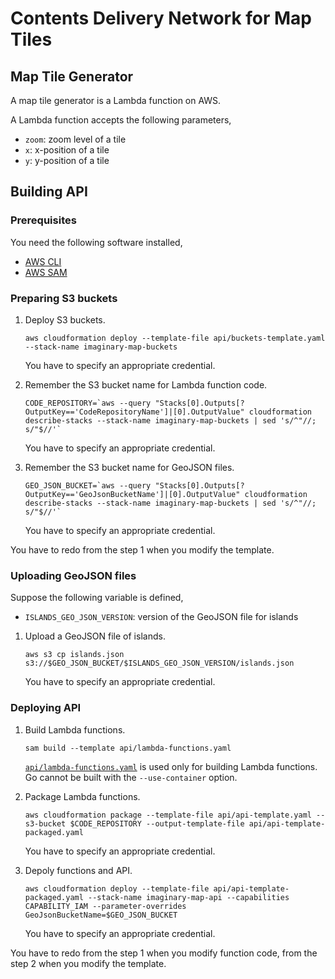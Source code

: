 # Contents Delivery Network for Map Tiles

## Map Tile Generator

A map tile generator is a Lambda function on AWS.

A Lambda function accepts the following parameters,
- `zoom`: zoom level of a tile
- `x`: x-position of a tile
- `y`: y-position of a tile 

## Building API

### Prerequisites

You need the following software installed,
- [AWS CLI](https://aws.amazon.com/cli/?nc1=h_ls)
- [AWS SAM](https://docs.aws.amazon.com/serverless-application-model/latest/developerguide/what-is-sam.html)

### Preparing S3 buckets

1. Deploy S3 buckets.

    ```
    aws cloudformation deploy --template-file api/buckets-template.yaml --stack-name imaginary-map-buckets
    ```

   You have to specify an appropriate credential.

2. Remember the S3 bucket name for Lambda function code.

    ```
    CODE_REPOSITORY=`aws --query "Stacks[0].Outputs[?OutputKey=='CodeRepositoryName']|[0].OutputValue" cloudformation describe-stacks --stack-name imaginary-map-buckets | sed 's/^"//; s/"$//'`
    ```

   You have to specify an appropriate credential.

3. Remember the S3 bucket name for GeoJSON files.

    ```
    GEO_JSON_BUCKET=`aws --query "Stacks[0].Outputs[?OutputKey=='GeoJsonBucketName']|[0].OutputValue" cloudformation describe-stacks --stack-name imaginary-map-buckets | sed 's/^"//; s/"$//'`
    ```

   You have to specify an appropriate credential.

You have to redo from the step 1 when you modify the template.

### Uploading GeoJSON files

Suppose the following variable is defined,
- `ISLANDS_GEO_JSON_VERSION`: version of the GeoJSON file for islands

1. Upload a GeoJSON file of islands.

    ```
    aws s3 cp islands.json s3://$GEO_JSON_BUCKET/$ISLANDS_GEO_JSON_VERSION/islands.json
    ```

   You have to specify an appropriate credential.

### Deploying API

1. Build Lambda functions.

    ```
    sam build --template api/lambda-functions.yaml
    ```

   [`api/lambda-functions.yaml`](api/lambda-functions.yaml) is used only for building Lambda functions.
   Go cannot be built with the `--use-container` option.

2. Package Lambda functions.

    ```
    aws cloudformation package --template-file api/api-template.yaml --s3-bucket $CODE_REPOSITORY --output-template-file api/api-template-packaged.yaml
    ```

   You have to specify an appropriate credential.

3. Depoly functions and API.

    ```
    aws cloudformation deploy --template-file api/api-template-packaged.yaml --stack-name imaginary-map-api --capabilities CAPABILITY_IAM --parameter-overrides GeoJsonBucketName=$GEO_JSON_BUCKET
    ```

   You have to specify an appropriate credential.

You have to redo from the step 1 when you modify function code, from the step 2 when you modify the template.